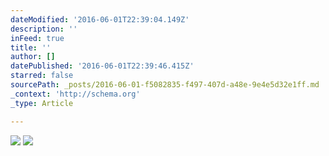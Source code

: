 ```yaml
---
dateModified: '2016-06-01T22:39:04.149Z'
description: ''
inFeed: true
title: ''
author: []
datePublished: '2016-06-01T22:39:46.415Z'
starred: false
sourcePath: _posts/2016-06-01-f5082835-f497-407d-a48e-9e4e5d32e1ff.md
_context: 'http://schema.org'
_type: Article

---
```

![](https://the-grid-user-content.s3-us-west-2.amazonaws.com/f812fef1-7484-47cb-b0e5-4405f58b2c53.jpg)
![](https://the-grid-user-content.s3-us-west-2.amazonaws.com/1d555779-dabf-499b-bc95-484b93c78c34.jpg)